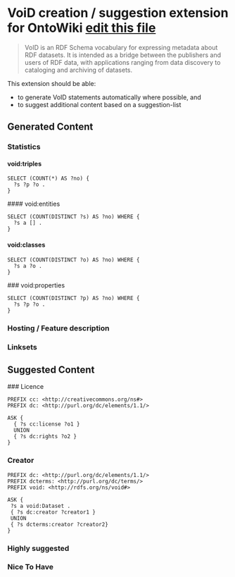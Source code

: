 # VoiD creation / suggestion extension for OntoWiki [edit this file](https://github.com/AKSW/void.ontowiki/edit/master/README.md)

> VoID is an RDF Schema vocabulary for expressing metadata about RDF
> datasets. It is intended as a bridge between the publishers and
> users of RDF data, with applications ranging from data discovery to
> cataloging and archiving of datasets.

This extension should be able:

  * to generate VoID statements automatically where possible, and
  * to suggest additional content based on a suggestion-list

## Generated Content

### Statistics

#### void:triples

    SELECT (COUNT(*) AS ?no) {
      ?s ?p ?o .
    }
   
#### void:entities

    SELECT (COUNT(DISTINCT ?s) AS ?no) WHERE {
      ?s a [] .
    }
    
#### void:classes

    SELECT (COUNT(DISTINCT ?o) AS ?no) WHERE {
      ?s a ?o .
    }
    
### void:properties

    SELECT (COUNT(DISTINCT ?p) AS ?no) WHERE {
      ?s ?p ?o .
    }
    
### Hosting / Feature description

### Linksets


## Suggested Content

### Licence

    PREFIX cc: <http://creativecommons.org/ns#>
    PREFIX dc: <http://purl.org/dc/elements/1.1/>
    
    ASK {
      { ?s cc:license ?o1 }
      UNION
      { ?s dc:rights ?o2 }
    }

### Creator
    
    PREFIX dc: <http://purl.org/dc/elements/1.1/>
    PREFIX dcterms: <http://purl.org/dc/terms/>
    PREFIX void: <http://rdfs.org/ns/void#>

    ASK {
     ?s a void:Dataset .
     { ?s dc:creator ?creator1 }
     UNION
     { ?s dcterms:creator ?creator2}
    }
    
### Highly suggested

### Nice To Have
